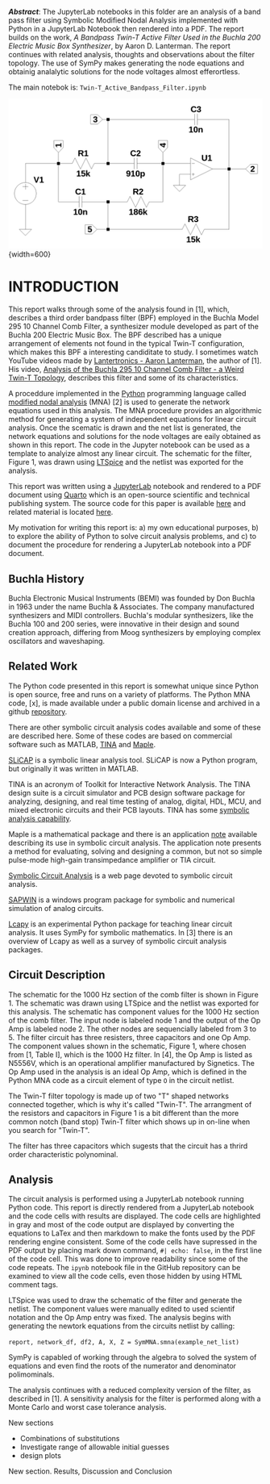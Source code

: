 ***Abstract***: The JupyterLab notebooks in this folder are an analysis of a band pass filter using Symbolic Modified Nodal Analysis implemented with Python in a JupyterLab Notebook then rendered into a PDF. The report builds on the work, *A Bandpass Twin-T Active Filter Used in the Buchla 200 Electric Music Box Synthesizer*, by Aaron D. Lanterman. The report continues with related analysis, thoughts and observations about the filter topology. The use of SymPy makes generating the node equations and obtainig analalytic solutions for the node voltages almost efferortless. 

The main notebok is: `Twin-T_Active_Bandpass_Filter.ipynb`

![Schematic for Bandpass Twin-T Active Filter with componets for the 1000 Hz band pass filter.](Bandpass_Twin-T_Active_Filter.png){width=600}

# INTRODUCTION
This report walks through some of the analysis found in [1], which, describes a third order bandpass filter (BPF) employed in the Buchla Model 295 10 Channel Comb Filter, a synthesizer module developed as part of the Buchla 200 Electric Music Box. The BPF described has a unique arrangement of elements not found in the typical Twin-T configuration, which makes this BPF a interesting candiditate to study. I sometimes watch YouTube videos made by [Lantertronics - Aaron Lanterman](https://www.youtube.com/@Lantertronics), the author of [1]. His video, [Analysis of the Buchla 295 10 Channel Comb Filter - a Weird Twin-T Topology](https://www.youtube.com/watch?v=6DCNOUWSGxc&t=3s), describes this filter and some of its characteristics. 

A proceddure implemented in the [Python](https://en.wikipedia.org/wiki/Python_(programming_language)) programming language called [modified nodal analysis](https://en.wikipedia.org/wiki/Modified_nodal_analysis) (MNA) [2] is used to generate the network equations used in this analysis. The MNA procedure provides an algorithmic method for generating a system of independent equations for linear circuit analysis. Once the scematic is drawn and the net list is generated, the network equations and solutions for the node voltages are eaily obtained as shown in this report. The code in the Jupyter notebook can be used as a template to analyize almost any linear circuit. The schematic for the filter, Figure 1, was drawn using [LTSpice](https://www.analog.com/en/design-center/design-tools-and-calculators/ltspice-simulator.html) and the netlist was exported for the analysis.

This report was written using a [JupyterLab](https://jupyter.org/) notebook and rendered to a PDF document using [Quarto](https://quarto.org/) which is an open-source scientific and technical publishing system. The source code for this paper is available [here](https://github.com/Tiburonboy/EE_jupyter_notebooks/tree/main/Buchla%20Twin-T%20Active%20Filter) and related material is located [here](https://github.com/Tiburonboy/Symbolic-modified-nodal-analysis).

My motivation for writing this report is: a) my own educational purposes, b) to explore the ability of Python to solve circuit analysis problems, and c) to document the procedure for rendering a JupyterLab notebook into a PDF document.

## Buchla History
Buchla Electronic Musical Instruments (BEMI) was founded by Don Buchla in 1963 under the name Buchla & Associates. The company manufactured synthesizers and MIDI controllers. Buchla's modular synthesizers, like the Buchla 100 and 200 series, were innovative in their design and sound creation approach, differing from Moog synthesizers by employing complex oscillators and waveshaping. 

## Related Work
The Python code presented in this report is somewhat unique since Python is open source, free and runs on a variety of platforms. The Python MNA code, [x], is made available under a public domain license and archived in a github [repository](https://github.com/Tiburonboy/Symbolic-modified-nodal-analysis).

There are other symbolic circuit analysis codes available and some of these are described here. Some of these codes are based on commercial software such as MATLAB, [TINA](https://www.tina.com/) and [Maple](https://www.maplesoft.com/).

[SLiCAP](https://analog-electronics.tudelft.nl/SLiCAP.html) is a symbolic linear analysis tool. SLiCAP is now a Python program, but originally it was written in MATLAB.

TINA is an acronym of Toolkit for Interactive Network Analysis. The TINA design suite is a circuit simulator and PCB design software package for analyzing, designing, and real time testing of analog, digital, HDL, MCU, and mixed electronic circuits and their PCB layouts. TINA has some [symbolic analysis capability](https://www.tina.com/symbolic-analysis).

Maple is a mathematical package and there is an application [note](https://www.maplesoft.com/applications/view.aspx?SID=1427) available describing its use in symbolic circuit analysis. The application note presents a method for evaluating, solving and designing a common, but not so simple pulse-mode high-gain transimpedance amplifier or TIA circuit.

[Symbolic Circuit Analysis](https://rodanski.net/ben/work/symbolic/index.htm) is a web page devoted to symbolic circuit analysis.

[SAPWIN](http://www.ewh.ieee.org/soc/es/May2001/12/Begin.htm) is a windows program package for symbolic and numerical simulation of analog circuits.

[Lcapy](https://github.com/mph-/lcapy) is an experimental Python package for teaching linear circuit analysis. It uses SymPy for symbolic mathematics. In [3] there is an overview of Lcapy as well as a survey of symbolic circuit analysis packages.

## Circuit Description
The schematic for the 1000 Hz section of the comb filter is shown in Figure 1. The schematic was drawn using LTSpice and the netlist was exported for this analysis. The schematic has component values for the 1000 Hz section of the comb filter. The input node is labeled node 1 and the output of the Op Amp is labeled node 2. The other nodes are sequencially labeled from 3 to 5. The filter circuit has three resisters, three capacitors and one Op Amp. The component values shown in the schematic, Figure 1, where chosen from [1, Table I], which is the 1000 Hz filter. In [4], the Op Amp is listed as N5556V, which is an operational amplifier manufactured by Signetics. The Op Amp used in the analysis is an ideal Op Amp, which is defined in the Python MNA code as a circuit element of type ```O``` in the circuit netlist.  

The Twin-T filter topology is made up of two "T" shaped networks connected together, which is why it's called "Twin-T". The arrangment of the resistors and capacitors in Figure 1 is a bit different than the more common notch (band stop) Twin-T filter which shows up in on-line when you search for "Twin-T".  

The filter has three capacitors which sugests that the circuit has a thrird order characteristic polynominal. 

## Analysis
The circuit analysis is performed using a JupyterLab notebook running Python code. This report is directly rendered from a JupyterLab notebook and the code cells with results are displayed. The code cells are highlighted in gray and most of the code output are displayed by converting the equations to LaTex and then markdown to make the fonts used by the PDF rendering engine consistent. Some of the code cells have supressed in the PDF output by placing mark down command, ```#| echo: false```, in the first line of the code cell. This was done to improve readability since some of the code repeats. The ```ipynb``` notebook file in the GitHub repository can be examined to view all the code cells, even those hidden by using HTML comment tags.

LTSpice was used to draw the schematic of the filter and generate the netlist. The component values were manually edited to used scientif notation and the Op Amp entry was fixed. The analysis begins with generating the newtork equations from the circuits netlist by calling:

```report, network_df, df2, A, X, Z = SymMNA.smna(example_net_list)```

SymPy is capabled of working through the algebra to solved the system of equations and even find the roots of the numerator and denominator polimominals.

The analysis continues with a reduced complexity version of the filter, as described in [1]. A sensitivity analysis for the filter is performed along with a Monte Carlo and worst case tolerance analysis.

New sections

- Combinations of substitutions
- Investigate range of allowable initial guesses
- design plots

New section. Results, Discussion and Conclusion
